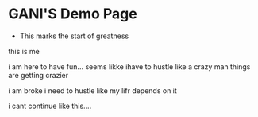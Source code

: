 # GANI'S Demo Page

- This marks the start of greatness


this is me


i am here to have fun...
seems likke ihave to hustle like a crazy man
things are getting crazier

i am broke
i need to hustle like my lifr depends on it

i cant continue like this....



